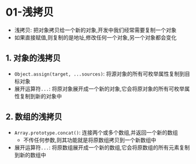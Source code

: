 # 01-浅拷贝

- 浅拷贝: 把对象拷贝给一个新的对象,开发中我们经常需要复制一个对象
- 如果直接赋值,则复制的是地址,修改任何一个对象,另一个对象都会变化

## 1. 对象的浅拷贝

- `Object.assign(target, ...sources)`: 将源对象的所有可枚举属性复制到目标对象
- 展开运算符`...`: 将原对象展开成一个新的对象,它会将原对象的所有可枚举属性复制到新的对象中

## 2. 数组的浅拷贝

- `Array.prototype.concat()`: 连接两个或多个数组,并返回一个新的数组
  - 不传任何参数,则其功能就是将原数组拷贝到一个新数组中
- 展开运算符`...`: 将原数组展开成一个新的数组,它会将原数组的所有元素复制到新的数组中